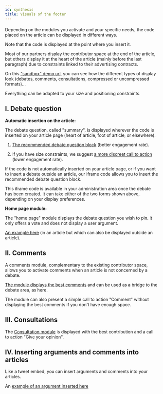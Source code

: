 ```yaml
---
id: synthesis
title: Visuals of the footer
---
```


#### 

Depending on the modules you activate and your specific needs, the code placed on the article can be displayed in different ways. 

Note that the code is displayed at the point where you insert it. 

Most of our partners display the contributor space at the end of the article, but others display it at the heart of the article (mainly before the last paragraph) due to constraints linked to their advertising contracts.

On this ["sandbox" demo url](https://demo.logora.fr/synthese.html), you can see how the different types of display look (debates, comments, consultations, compressed or uncompressed formats)... 

Everything can be adapted to your size and positioning constraints. 

## I. Debate question

**Automatic insertion on the article:**

The debate question, called "summary", is displayed wherever the code is inserted on your article page (heart of article, foot of article, or elsewhere).

1) [The recommended debate question block](https://demo.logora.fr/synthese.html) (better engagement rate).

2) If you have size constraints, we suggest [a more discreet call to action](https://demo.logora.fr/widget.html) (lower engagement rate).

If the code is not automatically inserted on your article page, or if you want to insert a debate outside an article, our iframe code allows you to insert the recommended debate question block. 

This iframe code is available in your administration area once the debate has been created. It can take either of the two forms shown above, depending on your display preferences. 

**Home page module:**

The "home page" module displays the debate question you wish to pin. It only offers a vote and does not display a user argument. 

[An example here](https://demo.logora.fr/group_embed.html) (in an article but which can also be displayed outside an article). 

## II. Comments

A comments module, complementary to the existing contributor space, allows you to activate comments when an article is not concerned by a debate.

[The module displays the best comments](https://demo.logora.fr/comments.html) and can be used as a bridge to the debate area, as here. 

The module can also present a simple call to action "Comment" without displaying the best comments if you don't have enough space. 

## III. Consultations

The [Consultation module](https://demo.logora.fr/consultation_embed.html) is displayed with the best contribution and a call to action "Give your opinion". 

## IV. Inserting arguments and comments into articles

Like a tweet embed, you can insert arguments and comments into your articles. 

An [example of an argument inserted here](https://demo.logora.fr/argument_embed.html)
